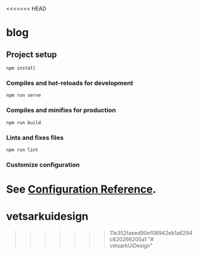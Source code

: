 <<<<<<< HEAD
# blog

## Project setup
```
npm install
```

### Compiles and hot-reloads for development
```
npm run serve
```

### Compiles and minifies for production
```
npm run build
```

### Lints and fixes files
```
npm run lint
```

### Customize configuration
See [Configuration Reference](https://cli.vuejs.org/config/).
=======
# vetsarkuidesign
>>>>>>> 11e352faeed90ef08942eb1a6294c620266205a1
"# vetsarkUiDesign" 
